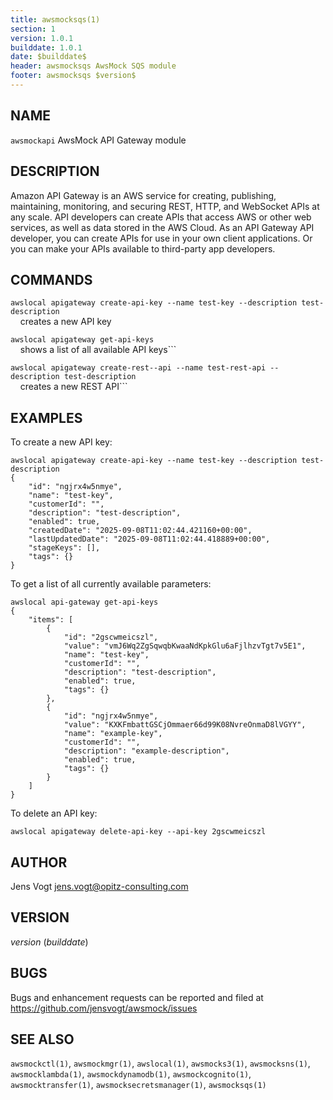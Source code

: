```yaml
---
title: awsmocksqs(1)
section: 1
version: 1.0.1
builddate: 1.0.1
date: $builddate$
header: awsmocksqs AwsMock SQS module
footer: awsmocksqs $version$
---
```


## NAME

```awsmockapi``` AwsMock API Gateway module

## DESCRIPTION

Amazon API Gateway is an AWS service for creating, publishing, maintaining, monitoring, and securing REST, HTTP, and
WebSocket APIs at any scale. API developers can create APIs that access AWS or other web services, as well as data
stored in the AWS Cloud. As an API Gateway API developer, you can create APIs for use in your own client applications.
Or you can make your APIs available to third-party app developers.

## COMMANDS

```awslocal apigateway create-api-key --name test-key --description test-description```  
&nbsp;&nbsp;&nbsp;&nbsp;creates a new API key

```awslocal apigateway get-api-keys```  
&nbsp;&nbsp;&nbsp;&nbsp;shows a list of all available API keys```

```awslocal apigateway create-rest--api --name test-rest-api --description test-description```  
&nbsp;&nbsp;&nbsp;&nbsp;creates a new REST API```

## EXAMPLES

To create a new API key:

```
awslocal apigateway create-api-key --name test-key --description test-description
{
    "id": "ngjrx4w5nmye",
    "name": "test-key",
    "customerId": "",
    "description": "test-description",
    "enabled": true,
    "createdDate": "2025-09-08T11:02:44.421160+00:00",
    "lastUpdatedDate": "2025-09-08T11:02:44.418889+00:00",
    "stageKeys": [],
    "tags": {}
}
```

To get a list of all currently available parameters:

```
awslocal api-gateway get-api-keys
{
    "items": [
        {
            "id": "2gscwmeicszl",
            "value": "vmJ6Wq2ZgSqwqbKwaaNdKpkGlu6aFjlhzvTgt7v5E1",
            "name": "test-key",
            "customerId": "",
            "description": "test-description",
            "enabled": true,
            "tags": {}
        },
        {
            "id": "ngjrx4w5nmye",
            "value": "KXKFmbattGSCjOmmaer66d99K08NvreOnmaD8lVGYY",
            "name": "example-key",
            "customerId": "",
            "description": "example-description",
            "enabled": true,
            "tags": {}
        }
    ]
}
```

To delete an API key:

```
awslocal apigateway delete-api-key --api-key 2gscwmeicszl
```

## AUTHOR

Jens Vogt <jens.vogt@opitz-consulting.com>

## VERSION

$version$ ($builddate$)

## BUGS

Bugs and enhancement requests can be reported and filed at https://github.com/jensvogt/awsmock/issues

## SEE ALSO

```awsmockctl(1)```, ```awsmockmgr(1)```, ```awslocal(1)```, ```awsmocks3(1)```, ```awsmocksns(1)```,
```awsmocklambda(1)```, ```awsmockdynamodb(1)```, ```awsmockcognito(1)```, ```awsmocktransfer(1)```,
```awsmocksecretsmanager(1)```, ```awsmocksqs(1)```